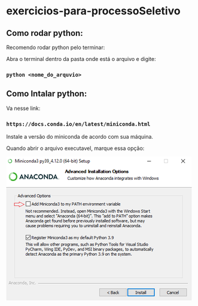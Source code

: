 # exercicios-para-processoSeletivo

## Como rodar python:

Recomendo rodar python pelo terminar:

Abra o terminal dentro da pasta onde está o arquivo e digite:
### `python <nome_do_arquvio>`

## Como Intalar python:

Va nesse link:

### `https://docs.conda.io/en/latest/miniconda.html`

Instale a versão do miniconda de acordo com sua máquina.

Quando abrir o arquivo executavel, marque essa opção:

<img src="https://github.com/lopix320/exercicios-para-processoSeletivo/blob/main/Miniconda_Installer.png"><img>
